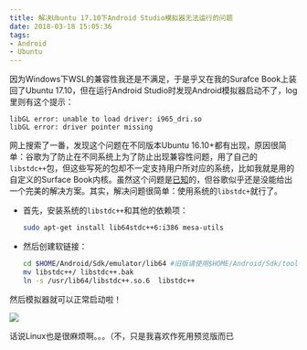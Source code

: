 ```yaml
---
title: 解决Ubuntu 17.10下Android Studio模拟器无法运行的问题
date: 2018-03-18 15:05:36
tags:
- Android
- Ubuntu
---
```

因为Windows下WSL的兼容性我还是不满足，于是乎又在我的Surafce Book上装回了Ubuntu 17.10，但在运行Android Studio时发现Android模拟器启动不了，log里则有这个提示：
```
libGL error: unable to load driver: i965_dri.so
libGL error: driver pointer missing
```
网上搜索了一番，发现这个问题在不同版本Ubuntu 16.10+都有出现，原因很简单：谷歌为了防止在不同系统上为了防止出现兼容性问题，用了自己的`libstdc++`包，但这些写死的包却不一定支持用户所对应的系统，比如我就是用的自定义的Surface Book内核。虽然这个问题是[已知](https://code.google.com/p/android/issues/detail?id=197254)的，但谷歌似乎还是没能给出一个完美的解决方案。其实，解决问题很简单：使用系统的`libstdc+`就行了。
<!--more-->
- 首先，安装系统的`libstdc++`和其他的依赖项：
	```bash
	sudo apt-get install lib64stdc++6:i386 mesa-utils
	```
- 然后创建软链接：
	```bash
	cd $HOME/Android/Sdk/emulator/lib64 #旧版请使用$HOME/Android/Sdk/tools/lib64
	mv libstdc++/ libstdc++.bak
	ln -s /usr/lib64/libstdc++.so.6  libstdc++
	```

然后模拟器就可以正常启动啦！

![](https://cdn.patrickwu.space/posts/dev/running-emulator.png)

话说Linux也是很麻烦啊。。。（不，只是我喜欢作死用预览版而已